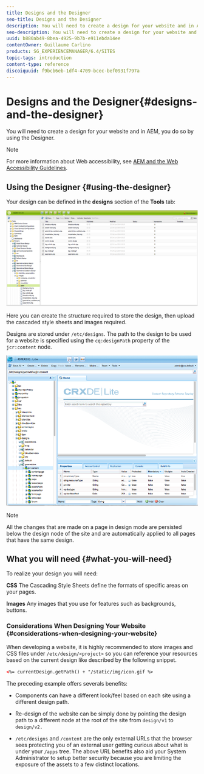 ```yaml
---
title: Designs and the Designer
seo-title: Designs and the Designer
description: You will need to create a design for your website and in AEM, you do so by using the Designer
seo-description: You will need to create a design for your website and in AEM, you do so by using the Designer
uuid: b880ab49-8bea-4925-9b7b-e911ebda14ee
contentOwner: Guillaume Carlino
products: SG_EXPERIENCEMANAGER/6.4/SITES
topic-tags: introduction
content-type: reference
discoiquuid: f9bcb6eb-1df4-4709-bcec-bef0931f797a
---
```


# Designs and the Designer{#designs-and-the-designer}

You will need to create a design for your website and in AEM, you do so by using the Designer.

>[!NOTE]
>
>For more information about Web accessibility, see [AEM and the Web Accessibility Guidelines](/help/managing/web-accessibility.md).

## Using the Designer {#using-the-designer}

Your design can be defined in the **designs** section of the **Tools** tab:

![screen_shot_2012-02-01at30237pm](assets/screen_shot_2012-02-01at30237pm.png)

Here you can create the structure required to store the design, then upload the cascaded style sheets and images required.

Designs are stored under `/etc/designs`. The path to the design to be used for a website is specified using the `cq:designPath` property of the `jcr:content` node.

![chlimage_1-74](assets/chlimage_1-74.png)

>[!NOTE]
>
>All the changes that are made on a page in design mode are persisted below the design node of the site and are automatically applied to all pages that have the same design.

## What you will need {#what-you-will-need}

To realize your design you will need:

**CSS** The Cascading Style Sheets define the formats of specific areas on your pages.

**Images** Any images that you use for features such as backgrounds, buttons.

### Considerations When Designing Your Website {#considerations-when-designing-your-website}

When developing a website, it is highly recommended to store images and CSS files under `/etc/design/<project>` so you can reference your resources based on the current design like described by the following snippet.

```xml
<%= currentDesign.getPath() + "/static/img/icon.gif %>
```

The preceding example offers severals benefits:

* Components can have a different look/feel based on each site using a different design path.
* Re-design of the website can be simply done by pointing the design path to a different node at the root of the site from `design/v1` to `design/v2.`

* `/etc/designs` and `/content` are the only external URLs that the browser sees protecting you of an external user getting curious about what is under your `/apps` tree. The above URL benefits also aid your System Administrator to setup better security because you are limiting the exposure of the assets to a few distinct locations.

